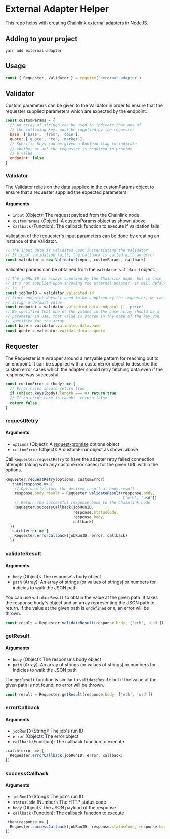 # External Adapter Helper

This repo helps with creating Chainlink external adapters in NodeJS.

## Adding to your project

```
yarn add external-adapter
```

## Usage

```javascript
const { Requester, Validator } = require('external-adapter')
```

## Validator

Custom parameters can be given to the Validator in order to ensure that the requester supplied parameters which are expected by the endpoint.

```javascript
const customParams = {
  // An array of strings can be used to indicate that one of
  // the following keys must be supplied by the requester
  base: ['base', 'from', 'coin'],
  quote: ['quote', 'to', 'market'],
  // Specific keys can be given a Boolean flag to indicate
  // whether or not the requester is required to provide
  // a value
  endpoint: false
}
```

### Validator

The Validator relies on the data supplied in the customParams object to ensure that a requester supplied the expected parameters.

#### Arguments

- `input` (Object): The request payload from the Chainlink node
- `customParams` (Object): A customParams object as shown above
- `callback` (Function): The callback function to execute if validation fails

Validation of the requester's input parameters can be done by creating an instance of the Validator.

```javascript
// The input data is validated upon instantiating the Validator
// If input validation fails, the callback is called with an error
const validator = new Validator(input, customParams, callback)
```

Validated params can be obtained from the `validator.validated` object.

```javascript
// The jobRunID is always supplied by the Chainlink node, but in case
// it's not supplied upon invoking the external adapter, it will default
// to '1'
const jobRunID = validator.validated.id
// Since endpoint doesn't need to be supplied by the requester, we can
// assign a default value
const endpoint = validator.validated.data.endpoint || 'price'
// We specified that one of the values in the base array should be a
// parameter in use, that value is stored in the name of the key you
// specified for the array
const base = validator.validated.data.base
const quote = validator.validated.data.quote
```

## Requester

The Requester is a wrapper around a retryable pattern for reaching out to an endpoint. It can be supplied with a customError object to describe the custom error cases which the adapter should retry fetching data even if the response was successful.

```javascript
const customError = (body) => {
  // Error cases should return true
  if (Object.keys(body).length === 0) return true
  // If no error case is caught, return false
  return false
}
```

### requestRetry

#### Arguments

- `options` (Object): A [request-promise](https://www.npmjs.com/package/request-promise) options object
- `customError` (Object): A customError object as shown above

Call `Requester.requestRetry` to have the adapter retry failed connection attempts (along with any customError cases) for the given URL within the options.

```javascript
Requester.requestRetry(options, customError)
  .then(response => {
    // Optionally store the desired result at body.result
    response.body.result = Requester.validateResult(response.body,
                                                    ['eth', 'usd'])
    // Return the successful response back to the Chainlink node
    Requester.successCallback(jobRunID,
                              response.statusCode,
                              response.body,
                              callback)
  })
  .catch(error => {
    Requester.errorCallback(jobRunID, error, callback)
  })
```

### validateResult

#### Arguments

- `body` (Object): The response's body object
- `path` (Array): An array of strings (or values of strings) or numbers for indicies to walk the JSON path

You can use `validateResult` to obtain the value at the given path. It takes the response body's object and an array representing the JSON path to return. If the value at the given path is `undefined` or `0`, an error will be thrown.

```javascript
const result = Requester.validateResult(response.body, ['eth', 'usd'])
```

### getResult

#### Arguments

- `body` (Object): The response's body object
- `path` (Array): An array of strings (or values of strings) or numbers for indicies to walk the JSON path

The `getResult` function is similar to `validateResult` but if the value at the given path is not found, no error will be thrown.

```javascript
const result = Requester.getResult(response.body, ['eth', 'usd'])
```

### errorCallback

#### Arguments

- `jobRunID` (String): The job's run ID
- `error` (Object): The error object
- `callback` (Function): The callback function to execute

```javascript
.catch(error => {
  Requester.errorCallback(jobRunID, error, callback)
})
```

### successCallback

#### Arguments

- `jobRunID` (String): The job's run ID
- `statusCode` (Number): The HTTP status code
- `body` (Object): The JSON payload of the response
- `callback` (Function): The callback function to execute

```javascript
.then(response => {
  Requester.successCallback(jobRunID, response.statusCode, response.body, callback)
})
```
